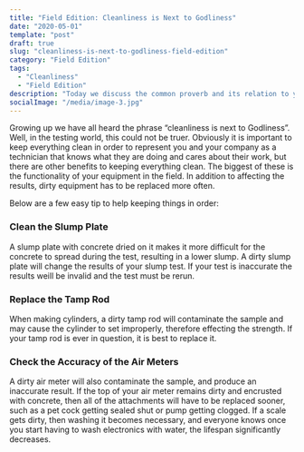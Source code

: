 ```yaml
---
title: "Field Edition: Cleanliness is Next to Godliness"
date: "2020-05-01"
template: "post"
draft: true
slug: "cleanliness-is-next-to-godliness-field-edition"
category: "Field Edition"
tags:
  - "Cleanliness"
  - "Field Edition"
description: "Today we discuss the common proverb and its relation to your safety in the field."
socialImage: "/media/image-3.jpg"
---
```


Growing up we have all heard the phrase “cleanliness is next to Godliness”. Well, in the testing world, this could not be truer. Obviously it is important to keep everything clean in order to represent you and your company as a technician that knows what they are doing and cares about their work, but there are other benefits to keeping everything clean. The biggest of these is the functionality of your equipment in the field. In addition to affecting the results, dirty equipment has to be replaced more often. 

Below are a few easy tip to help keeping things in order:

### Clean the Slump Plate

A slump plate with concrete dried on it makes it more difficult for the concrete to spread during the test, resulting in a lower slump. A dirty slump plate will change the results of your slump test. If your test is inaccurate the results weill be invalid and the test must be rerun.

### Replace the Tamp Rod

When making cylinders, a dirty tamp rod will contaminate the sample and may cause the cylinder to set improperly, therefore effecting the strength. If your tamp rod is ever in question, it is best to replace it.

### Check the Accuracy of the Air Meters

A dirty air meter will also contaminate the sample, and produce an inaccurate result. If the top of your air meter remains dirty and encrusted with concrete, then all of the attachments will have to be replaced sooner, such as a pet cock getting sealed shut or pump getting clogged.  If a scale gets dirty, then washing it becomes necessary, and everyone knows once you start having to wash electronics with water, the lifespan significantly decreases.

